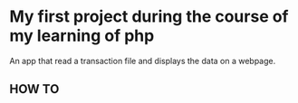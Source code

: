 # My first project during the course of my learning of php

An app that read a transaction file and displays the data on a webpage.

## HOW TO 


